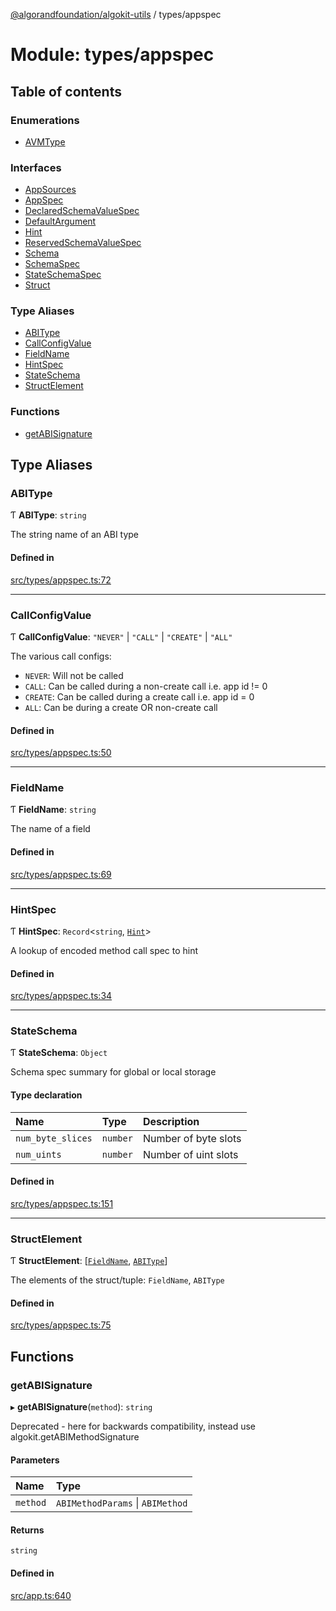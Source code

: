 [@algorandfoundation/algokit-utils](../README.md) / types/appspec

# Module: types/appspec

## Table of contents

### Enumerations

- [AVMType](../enums/types_appspec.AVMType.md)

### Interfaces

- [AppSources](../interfaces/types_appspec.AppSources.md)
- [AppSpec](../interfaces/types_appspec.AppSpec.md)
- [DeclaredSchemaValueSpec](../interfaces/types_appspec.DeclaredSchemaValueSpec.md)
- [DefaultArgument](../interfaces/types_appspec.DefaultArgument.md)
- [Hint](../interfaces/types_appspec.Hint.md)
- [ReservedSchemaValueSpec](../interfaces/types_appspec.ReservedSchemaValueSpec.md)
- [Schema](../interfaces/types_appspec.Schema.md)
- [SchemaSpec](../interfaces/types_appspec.SchemaSpec.md)
- [StateSchemaSpec](../interfaces/types_appspec.StateSchemaSpec.md)
- [Struct](../interfaces/types_appspec.Struct.md)

### Type Aliases

- [ABIType](types_appspec.md#abitype)
- [CallConfigValue](types_appspec.md#callconfigvalue)
- [FieldName](types_appspec.md#fieldname)
- [HintSpec](types_appspec.md#hintspec)
- [StateSchema](types_appspec.md#stateschema)
- [StructElement](types_appspec.md#structelement)

### Functions

- [getABISignature](types_appspec.md#getabisignature)

## Type Aliases

### ABIType

Ƭ **ABIType**: `string`

The string name of an ABI type

#### Defined in

[src/types/appspec.ts:72](https://github.com/algorandfoundation/algokit-utils-ts/blob/main/src/types/appspec.ts#L72)

___

### CallConfigValue

Ƭ **CallConfigValue**: ``"NEVER"`` \| ``"CALL"`` \| ``"CREATE"`` \| ``"ALL"``

The various call configs:
 * `NEVER`: Will not be called
 * `CALL`: Can be called during a non-create call i.e. app id != 0
 * `CREATE`: Can be called during a create call i.e. app id = 0
 * `ALL`: Can be during a create OR non-create call

#### Defined in

[src/types/appspec.ts:50](https://github.com/algorandfoundation/algokit-utils-ts/blob/main/src/types/appspec.ts#L50)

___

### FieldName

Ƭ **FieldName**: `string`

The name of a field

#### Defined in

[src/types/appspec.ts:69](https://github.com/algorandfoundation/algokit-utils-ts/blob/main/src/types/appspec.ts#L69)

___

### HintSpec

Ƭ **HintSpec**: `Record`<`string`, [`Hint`](../interfaces/types_appspec.Hint.md)\>

A lookup of encoded method call spec to hint

#### Defined in

[src/types/appspec.ts:34](https://github.com/algorandfoundation/algokit-utils-ts/blob/main/src/types/appspec.ts#L34)

___

### StateSchema

Ƭ **StateSchema**: `Object`

Schema spec summary for global or local storage

#### Type declaration

| Name | Type | Description |
| :------ | :------ | :------ |
| `num_byte_slices` | `number` | Number of byte slots |
| `num_uints` | `number` | Number of uint slots |

#### Defined in

[src/types/appspec.ts:151](https://github.com/algorandfoundation/algokit-utils-ts/blob/main/src/types/appspec.ts#L151)

___

### StructElement

Ƭ **StructElement**: [[`FieldName`](types_appspec.md#fieldname), [`ABIType`](types_appspec.md#abitype)]

The elements of the struct/tuple: `FieldName`, `ABIType`

#### Defined in

[src/types/appspec.ts:75](https://github.com/algorandfoundation/algokit-utils-ts/blob/main/src/types/appspec.ts#L75)

## Functions

### getABISignature

▸ **getABISignature**(`method`): `string`

Deprecated - here for backwards compatibility, instead use algokit.getABIMethodSignature

#### Parameters

| Name | Type |
| :------ | :------ |
| `method` | `ABIMethodParams` \| `ABIMethod` |

#### Returns

`string`

#### Defined in

[src/app.ts:640](https://github.com/algorandfoundation/algokit-utils-ts/blob/main/src/app.ts#L640)

